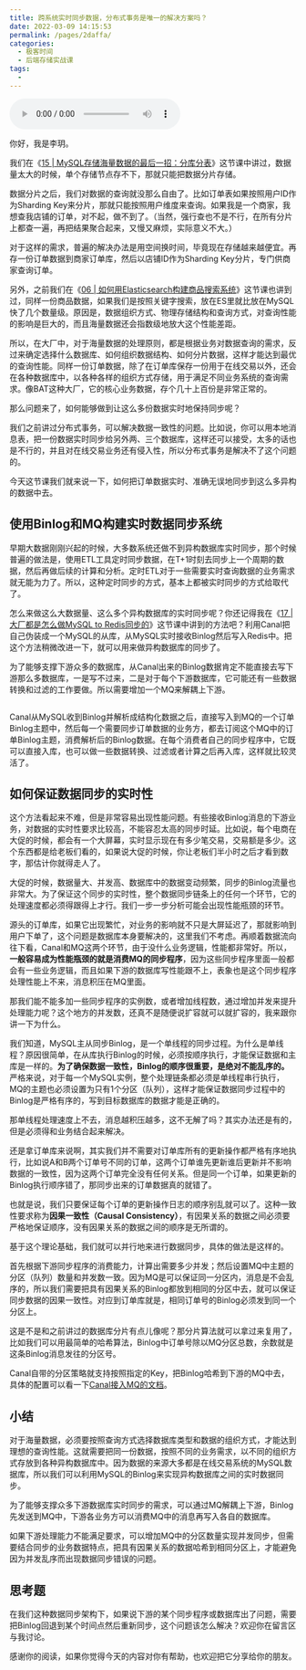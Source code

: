 ```yaml
---
title: 跨系统实时同步数据，分布式事务是唯一的解决方案吗？
date: 2022-03-09 14:15:53
permalink: /pages/2daffa/
categories:
  - 极客时间
  - 后端存储实战课
tags:
  - 
---
```

<audio title="19.跨系统实时同步数据，分布式事务是唯一的解决方案吗？" src="https://static001.geekbang.org/resource/audio/e7/50/e76664d75360b92e4fecd62a9bb18c50.mp3" controls="controls"></audio> 
<p>你好，我是李玥。</p><p>我们在《<a href="https://time.geekbang.org/column/article/217568">15 | MySQL存储海量数据的最后一招：分库分表</a>》这节课中讲过，数据量太大的时候，单个存储节点存不下，那就只能把数据分片存储。</p><p>数据分片之后，我们对数据的查询就没那么自由了。比如订单表如果按照用户ID作为Sharding Key来分片，那就只能按照用户维度来查询。如果我是一个商家，我想查我店铺的订单，对不起，做不到了。（当然，强行查也不是不行，在所有分片上都查一遍，再把结果聚合起来，又慢又麻烦，实际意义不大。）</p><p>对于这样的需求，普遍的解决办法是用空间换时间，毕竟现在存储越来越便宜。再存一份订单数据到商家订单库，然后以店铺ID作为Sharding Key分片，专门供商家查询订单。</p><p>另外，之前我们在《<a href="https://time.geekbang.org/column/article/208675">06 | 如何用Elasticsearch构建商品搜索系统</a>》这节课也讲到过，同样一份商品数据，如果我们是按照关键字搜索，放在ES里就比放在MySQL快了几个数量级。原因是，数据组织方式、物理存储结构和查询方式，对查询性能的影响是巨大的，而且海量数据还会指数级地放大这个性能差距。</p><p>所以，在大厂中，对于海量数据的处理原则，都是根据业务对数据查询的需求，反过来确定选择什么数据库、如何组织数据结构、如何分片数据，这样才能达到最优的查询性能。同样一份订单数据，除了在订单库保存一份用于在线交易以外，还会在各种数据库中，以各种各样的组织方式存储，用于满足不同业务系统的查询需求。像BAT这种大厂，它的核心业务数据，存个几十上百份是非常正常的。</p><!-- [[[read_end]]] --><p>那么问题来了，如何能够做到让这么多份数据实时地保持同步呢？</p><p>我们之前讲过分布式事务，可以解决数据一致性的问题。比如说，你可以用本地消息表，把一份数据实时同步给另外两、三个数据库，这样还可以接受，太多的话也是不行的，并且对在线交易业务还有侵入性，所以分布式事务是解决不了这个问题的。</p><p>今天这节课我们就来说一下，如何把订单数据实时、准确无误地同步到这么多异构的数据中去。</p><h2>使用Binlog和MQ构建实时数据同步系统</h2><p>早期大数据刚刚兴起的时候，大多数系统还做不到异构数据库实时同步，那个时候普遍的做法是，使用ETL工具定时同步数据，在T+1时刻去同步上一个周期的数据，然后再做后续的计算和分析。定时ETL对于一些需要实时查询数据的业务需求就无能为力了。所以，这种定时同步的方式，基本上都被实时同步的方式给取代了。</p><p>怎么来做这么大数据量、这么多个异构数据库的实时同步呢？你还记得我在《<a href="https://time.geekbang.org/column/article/217593">17 | 大厂都是怎么做MySQL to Redis同步的</a>》这节课中讲到的方法吧？利用Canal把自己伪装成一个MySQL的从库，从MySQL实时接收Binlog然后写入Redis中。把这个方法稍微改进一下，就可以用来做异构数据库的同步了。</p><p>为了能够支撑下游众多的数据库，从Canal出来的Binlog数据肯定不能直接去写下游那么多数据库，一是写不过来，二是对于每个下游数据库，它可能还有一些数据转换和过滤的工作要做。所以需要增加一个MQ来解耦上下游。</p><p><img src="https://static001.geekbang.org/resource/image/df/d8/dfa37d67d87fc7c8a8de50681f8134d8.jpg" alt=""></p><p>Canal从MySQL收到Binlog并解析成结构化数据之后，直接写入到MQ的一个订单Binlog主题中，然后每一个需要同步订单数据的业务方，都去订阅这个MQ中的订单Binlog主题，消费解析后的Binlog数据。在每个消费者自己的同步程序中，它既可以直接入库，也可以做一些数据转换、过滤或者计算之后再入库，这样就比较灵活了。</p><h2>如何保证数据同步的实时性</h2><p>这个方法看起来不难，但是非常容易出现性能问题。有些接收Binlog消息的下游业务，对数据的实时性要求比较高，不能容忍太高的同步时延。比如说，每个电商在大促的时候，都会有一个大屏幕，实时显示现在有多少笔交易，交易额是多少。这个东西都是给老板们看的，如果说大促的时候，你让老板们半小时之后才看到数字，那估计你就得走人了。</p><p>大促的时候，数据量大、并发高、数据库中的数据变动频繁，同步的Binlog流量也非常大。为了保证这个同步的实时性，整个数据同步链条上的任何一个环节，它的处理速度都必须得跟得上才行。我们一步一步分析可能会出现性能瓶颈的环节。</p><p>源头的订单库，如果它出现繁忙，对业务的影响就不只是大屏延迟了，那就影响到用户下单了，这个问题是数据库本身要解决的，这里我们不考虑。再顺着数据流向往下看，Canal和MQ这两个环节，由于没什么业务逻辑，性能都非常好。所以，<strong>一般容易成为性能瓶颈的就是消费MQ的同步程序</strong>，因为这些同步程序里面一般都会有一些业务逻辑，而且如果下游的数据库写性能跟不上，表象也是这个同步程序处理性能上不来，消息积压在MQ里面。</p><p>那我们能不能多加一些同步程序的实例数，或者增加线程数，通过增加并发来提升处理能力呢？这个地方的并发数，还真不是随便说扩容就可以就扩容的，我来跟你讲一下为什么。</p><p>我们知道，MySQL主从同步Binlog，是一个单线程的同步过程。为什么是单线程？原因很简单，在从库执行Binlog的时候，必须按顺序执行，才能保证数据和主库是一样的。<strong>为了确保数据一致性，Binlog的顺序很重要，是绝对不能乱序的。</strong> 严格来说，对于每一个MySQL实例，整个处理链条都必须是单线程串行执行，MQ的主题也必须设置为只有1个分区（队列），这样才能保证数据同步过程中的Binlog是严格有序的，写到目标数据库的数据才能是正确的。</p><p>那单线程处理速度上不去，消息越积压越多，这不无解了吗？其实办法还是有的，但是必须得和业务结合起来解决。</p><p>还是拿订单库来说啊，其实我们并不需要对订单库所有的更新操作都严格有序地执行，比如说A和B两个订单号不同的订单，这两个订单谁先更新谁后更新并不影响数据的一致性，因为这两个订单完全没有任何关系。但是同一个订单，如果更新的Binlog执行顺序错了，那同步出来的订单数据真的就错了。</p><p>也就是说，我们只要保证每个订单的更新操作日志的顺序别乱就可以了。这种一致性要求称为<strong>因果一致性（Causal Consistency）</strong>，有因果关系的数据之间必须要严格地保证顺序，没有因果关系的数据之间的顺序是无所谓的。</p><p>基于这个理论基础，我们就可以并行地来进行数据同步，具体的做法是这样的。</p><p>首先根据下游同步程序的消费能力，计算出需要多少并发；然后设置MQ中主题的分区（队列）数量和并发数一致。因为MQ是可以保证同一分区内，消息是不会乱序的，所以我们需要把具有因果关系的Binlog都放到相同的分区中去，就可以保证同步数据的因果一致性。对应到订单库就是，相同订单号的Binlog必须发到同一个分区上。</p><p>这是不是和之前讲过的数据库分片有点儿像呢？那分片算法就可以拿过来复用了，比如我们可以用最简单的哈希算法，Binlog中订单号除以MQ分区总数，余数就是这条Binlog消息发往的分区号。</p><p>Canal自带的分区策略就支持按照指定的Key，把Binlog哈希到下游的MQ中去，具体的配置可以看一下<a href="https://github.com/alibaba/canal/wiki/Canal-Kafka-RocketMQ-QuickStart">Canal接入MQ的文档</a>。</p><h2>小结</h2><p>对于海量数据，必须要按照查询方式选择数据库类型和数据的组织方式，才能达到理想的查询性能。这就需要把同一份数据，按照不同的业务需求，以不同的组织方式存放到各种异构数据库中。因为数据的来源大多都是在线交易系统的MySQL数据库，所以我们可以利用MySQL的Binlog来实现异构数据库之间的实时数据同步。</p><p>为了能够支撑众多下游数据库实时同步的需求，可以通过MQ解耦上下游，Binlog先发送到MQ中，下游各业务方可以消费MQ中的消息再写入各自的数据库。</p><p>如果下游处理能力不能满足要求，可以增加MQ中的分区数量实现并发同步，但需要结合同步的业务数据特点，把具有因果关系的数据哈希到相同分区上，才能避免因为并发乱序而出现数据同步错误的问题。</p><h2>思考题</h2><p>在我们这种数据同步架构下，如果说下游的某个同步程序或数据库出了问题，需要把Binlog回退到某个时间点然后重新同步，这个问题该怎么解决？欢迎你在留言区与我讨论。</p><p>感谢你的阅读，如果你觉得今天的内容对你有帮助，也欢迎把它分享给你的朋友。</p>